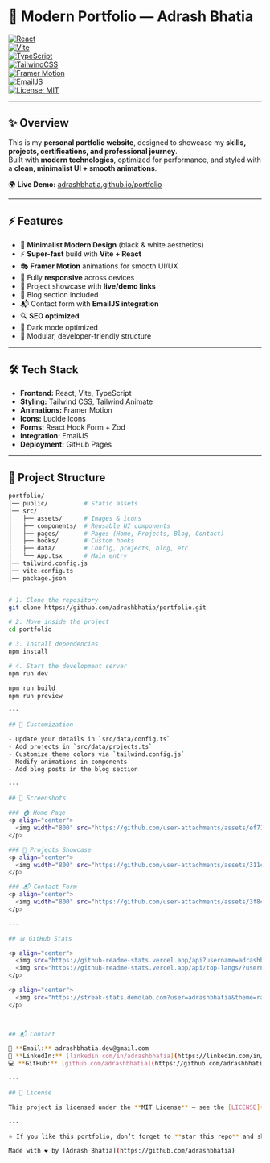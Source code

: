 # 🚀 Modern Portfolio — Adrash Bhatia  

[![React](https://img.shields.io/badge/React-18.3-blue?logo=react)](https://react.dev/)  
[![Vite](https://img.shields.io/badge/Vite-5.4-purple?logo=vite)](https://vitejs.dev/)  
[![TypeScript](https://img.shields.io/badge/TypeScript-5.5-blue?logo=typescript)](https://www.typescriptlang.org/)  
[![TailwindCSS](https://img.shields.io/badge/TailwindCSS-3.4-38BDF8?logo=tailwind-css)](https://tailwindcss.com/)  
[![Framer Motion](https://img.shields.io/badge/Framer_Motion-12.9-pink?logo=framer)](https://www.framer.com/motion/)  
[![EmailJS](https://img.shields.io/badge/EmailJS-Integration-orange?logo=gmail)](https://www.emailjs.com/)  
[![License: MIT](https://img.shields.io/badge/License-MIT-green.svg)](./LICENSE)  

---

## ✨ Overview  

This is my **personal portfolio website**, designed to showcase my **skills, projects, certifications, and professional journey**.  
Built with **modern technologies**, optimized for performance, and styled with a **clean, minimalist UI + smooth animations**.  

🌍 **Live Demo:** [adrashbhatia.github.io/portfolio](https://adrashbhatia.github.io/portfolio)  

---

## ⚡ Features  

- 🎨 **Minimalist Modern Design** (black & white aesthetics)  
- ⚡ **Super-fast** build with **Vite + React**  
- 🎭 **Framer Motion** animations for smooth UI/UX  
- 📱 Fully **responsive** across devices  
- 💼 Project showcase with **live/demo links**  
- 📝 Blog section included  
- 📬 Contact form with **EmailJS integration**  
- 🔍 **SEO optimized**  
- 🌙 Dark mode optimized  
- 🔧 Modular, developer-friendly structure  

---

## 🛠️ Tech Stack  

- **Frontend:** React, Vite, TypeScript  
- **Styling:** Tailwind CSS, Tailwind Animate  
- **Animations:** Framer Motion  
- **Icons:** Lucide Icons  
- **Forms:** React Hook Form + Zod  
- **Integration:** EmailJS  
- **Deployment:** GitHub Pages  

---

## 📂 Project Structure  

```bash
portfolio/
│── public/          # Static assets
│── src/
│   ├── assets/      # Images & icons
│   ├── components/  # Reusable UI components
│   ├── pages/       # Pages (Home, Projects, Blog, Contact)
│   ├── hooks/       # Custom hooks
│   ├── data/        # Config, projects, blog, etc.
│   └── App.tsx      # Main entry
│── tailwind.config.js
│── vite.config.ts
│── package.json


# 1. Clone the repository
git clone https://github.com/adrashbhatia/portfolio.git

# 2. Move inside the project
cd portfolio

# 3. Install dependencies
npm install

# 4. Start the development server
npm run dev

npm run build
npm run preview

---

## 🎨 Customization  

- Update your details in `src/data/config.ts`  
- Add projects in `src/data/projects.ts`  
- Customize theme colors via `tailwind.config.js`  
- Modify animations in components  
- Add blog posts in the blog section  

---

## 📸 Screenshots  

### 🏠 Home Page  
<p align="center">
  <img width="800" src="https://github.com/user-attachments/assets/ef711d7b-83dc-4877-81d0-7bc6b28a753c" alt="Home Page" />
</p>

### 💼 Projects Showcase  
<p align="center">
  <img width="800" src="https://github.com/user-attachments/assets/311c61d9-b23c-45fe-bc1c-a7692f58c845" alt="Projects Showcase" />
</p>

### 📬 Contact Form  
<p align="center">
  <img width="800" src="https://github.com/user-attachments/assets/3f8ca729-a0e8-455b-b3e5-691cf67794b4" alt="Contact Form" />
</p>

---

## 📊 GitHub Stats  

<p align="center">
  <img src="https://github-readme-stats.vercel.app/api?username=adrashbhatia&show_icons=true&theme=radical" alt="GitHub Stats" height="160"/>
  <img src="https://github-readme-stats.vercel.app/api/top-langs/?username=adrashbhatia&layout=compact&theme=radical" alt="Top Languages" height="160"/>
</p>

<p align="center">
  <img src="https://streak-stats.demolab.com?user=adrashbhatia&theme=radical&border_radius=10" alt="GitHub Streak" />
</p>

---

## 📬 Contact  

📧 **Email:** adrashbhatia.dev@gmail.com  
🔗 **LinkedIn:** [linkedin.com/in/adrashbhatia](https://linkedin.com/in/adrashbhatia)  
💻 **GitHub:** [github.com/adrashbhatia](https://github.com/adrashbhatia)  

---

## 📝 License  

This project is licensed under the **MIT License** — see the [LICENSE](LICENSE) file for details.  

---

⭐ If you like this portfolio, don’t forget to **star this repo** and share it!  

Made with ❤️ by [Adrash Bhatia](https://github.com/adrashbhatia)  
